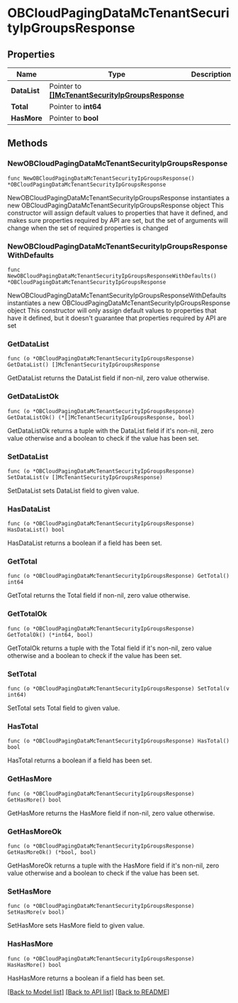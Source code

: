 # OBCloudPagingDataMcTenantSecurityIpGroupsResponse

## Properties

Name | Type | Description | Notes
------------ | ------------- | ------------- | -------------
**DataList** | Pointer to [**[]McTenantSecurityIpGroupsResponse**](McTenantSecurityIpGroupsResponse.md) |  | [optional] 
**Total** | Pointer to **int64** |  | [optional] 
**HasMore** | Pointer to **bool** |  | [optional] 

## Methods

### NewOBCloudPagingDataMcTenantSecurityIpGroupsResponse

`func NewOBCloudPagingDataMcTenantSecurityIpGroupsResponse() *OBCloudPagingDataMcTenantSecurityIpGroupsResponse`

NewOBCloudPagingDataMcTenantSecurityIpGroupsResponse instantiates a new OBCloudPagingDataMcTenantSecurityIpGroupsResponse object
This constructor will assign default values to properties that have it defined,
and makes sure properties required by API are set, but the set of arguments
will change when the set of required properties is changed

### NewOBCloudPagingDataMcTenantSecurityIpGroupsResponseWithDefaults

`func NewOBCloudPagingDataMcTenantSecurityIpGroupsResponseWithDefaults() *OBCloudPagingDataMcTenantSecurityIpGroupsResponse`

NewOBCloudPagingDataMcTenantSecurityIpGroupsResponseWithDefaults instantiates a new OBCloudPagingDataMcTenantSecurityIpGroupsResponse object
This constructor will only assign default values to properties that have it defined,
but it doesn't guarantee that properties required by API are set

### GetDataList

`func (o *OBCloudPagingDataMcTenantSecurityIpGroupsResponse) GetDataList() []McTenantSecurityIpGroupsResponse`

GetDataList returns the DataList field if non-nil, zero value otherwise.

### GetDataListOk

`func (o *OBCloudPagingDataMcTenantSecurityIpGroupsResponse) GetDataListOk() (*[]McTenantSecurityIpGroupsResponse, bool)`

GetDataListOk returns a tuple with the DataList field if it's non-nil, zero value otherwise
and a boolean to check if the value has been set.

### SetDataList

`func (o *OBCloudPagingDataMcTenantSecurityIpGroupsResponse) SetDataList(v []McTenantSecurityIpGroupsResponse)`

SetDataList sets DataList field to given value.

### HasDataList

`func (o *OBCloudPagingDataMcTenantSecurityIpGroupsResponse) HasDataList() bool`

HasDataList returns a boolean if a field has been set.

### GetTotal

`func (o *OBCloudPagingDataMcTenantSecurityIpGroupsResponse) GetTotal() int64`

GetTotal returns the Total field if non-nil, zero value otherwise.

### GetTotalOk

`func (o *OBCloudPagingDataMcTenantSecurityIpGroupsResponse) GetTotalOk() (*int64, bool)`

GetTotalOk returns a tuple with the Total field if it's non-nil, zero value otherwise
and a boolean to check if the value has been set.

### SetTotal

`func (o *OBCloudPagingDataMcTenantSecurityIpGroupsResponse) SetTotal(v int64)`

SetTotal sets Total field to given value.

### HasTotal

`func (o *OBCloudPagingDataMcTenantSecurityIpGroupsResponse) HasTotal() bool`

HasTotal returns a boolean if a field has been set.

### GetHasMore

`func (o *OBCloudPagingDataMcTenantSecurityIpGroupsResponse) GetHasMore() bool`

GetHasMore returns the HasMore field if non-nil, zero value otherwise.

### GetHasMoreOk

`func (o *OBCloudPagingDataMcTenantSecurityIpGroupsResponse) GetHasMoreOk() (*bool, bool)`

GetHasMoreOk returns a tuple with the HasMore field if it's non-nil, zero value otherwise
and a boolean to check if the value has been set.

### SetHasMore

`func (o *OBCloudPagingDataMcTenantSecurityIpGroupsResponse) SetHasMore(v bool)`

SetHasMore sets HasMore field to given value.

### HasHasMore

`func (o *OBCloudPagingDataMcTenantSecurityIpGroupsResponse) HasHasMore() bool`

HasHasMore returns a boolean if a field has been set.


[[Back to Model list]](../README.md#documentation-for-models) [[Back to API list]](../README.md#documentation-for-api-endpoints) [[Back to README]](../README.md)


